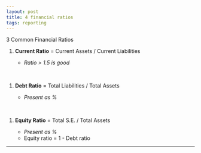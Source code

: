 ```yaml
---
layout: post
title: 4 financial ratios
tags: reporting
---
```


3 Common Financial Ratios   
 
1. **Current Ratio** = Current Assets / Current Liabilities   
   
   - *Ratio > 1.5 is good*   
<br>

1. **Debt Ratio** = Total Liabilities / Total Assets 
   
   - *Present as %*    
<br>

1. **Equity Ratio** = Total S.E. / Total Assets   
   
   - *Present as %*   
   - Equity ratio = 1 - Debt ratio 
  
---
